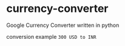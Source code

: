 # currency-converter
Google Currency Converter written in python

conversion example
`300 USD to INR`
